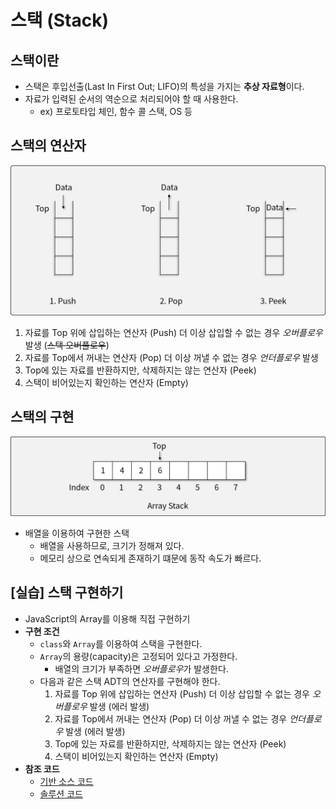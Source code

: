 # 스택 (Stack)

## 스택이란

- 스택은 후입선출(Last In First Out; LIFO)의 특성을 가지는 **추상 자료형**이다.
- 자료가 입력된 순서의 역순으로 처리되어야 할 때 사용한다.
  - ex) 프로토타입 체인, 함수 콜 스택, OS 등

## 스택의 연산자

![스택의 연산자](img/1.png)

1. 자료를 Top 위에 삽입하는 연산자 (Push)
    더 이상 삽입할 수 없는 경우 *오버플로우* 발생 (~~스택 오버플로우~~)
1. 자료를 Top에서 꺼내는 연산자 (Pop)
    더 이상 꺼낼 수 없는 경우 *언더플로우* 발생
1. Top에 있는 자료를 반환하지만, 삭제하지는 않는 연산자 (Peek)
1. 스택이 비어있는지 확인하는 연산자 (Empty)

## 스택의 구현

![스택](img/2.png)

- 배열을 이용하여 구현한 스택
  - 배열을 사용하므로, 크기가 정해져 있다.
  - 메모리 상으로 연속되게 존재하기 떄문에 동작 속도가 빠르다.

## [실습] 스택 구현하기

- JavaScript의 Array를 이용해 직접 구현하기
- **구현 조건**
  - `class`와 `Array`를 이용하여 스택을 구현한다.
  - `Array`의 용량(capacity)은 고정되어 있다고 가정한다.
    - 배열의 크기가 부족하면 *오버플로우*가 발생한다.
  - 다음과 같은 스택 ADT의 연산자를 구현해야 한다.
    1. 자료를 Top 위에 삽입하는 연산자 (Push)
        더 이상 삽입할 수 없는 경우 *오버플로우* 발생 (에러 발생)
    1. 자료를 Top에서 꺼내는 연산자 (Pop)
        더 이상 꺼낼 수 없는 경우 *언더플로우* 발생 (에러 발생)
    1. Top에 있는 자료를 반환하지만, 삭제하지는 않는 연산자 (Peek)
    1. 스택이 비어있는지 확인하는 연산자 (Empty)
- **참조 코드**
  - [기반 소스 코드](src/before.js)
  - [솔루션 코드](src/after.js)
